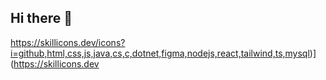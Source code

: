 ## Hi there 👋
https://skillicons.dev/icons?i=github,html,css,js,java,cs,c,dotnet,figma,nodejs,react,tailwind,ts,mysql)](https://skillicons.dev
<!--
**VinuraSandaruwan/VinuraSandaruwan** is a ✨ _special_ ✨ repository because its `README.md` (this file) appears on your GitHub profile.

Here are some ideas to get you started:

- 🔭 I’m currently working on ...
- 🌱 I’m currently learning ...
- 👯 I’m looking to collaborate on ...
- 🤔 I’m looking for help with ...
- 💬 Ask me about ...
- 📫 How to reach me: ...
- 😄 Pronouns: ...
- ⚡ Fun fact: ...
-->
